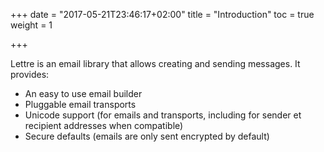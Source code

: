 +++
date = "2017-05-21T23:46:17+02:00"
title = "Introduction"
toc = true
weight = 1

+++

Lettre is an email library that allows creating and sending messages. It provides:

* An easy to use email builder
* Pluggable email transports
* Unicode support (for emails and transports, including for sender et recipient addresses when compatible)
* Secure defaults (emails are only sent encrypted by default)
